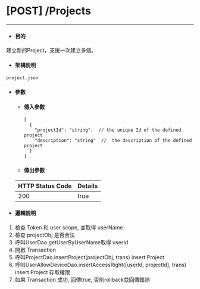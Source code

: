 # \[POST\] /Projects

---

* #### 目的

建立新的Project，支援一次建立多個。

* #### 架構說明

```
project.json
```

* #### 參數

  * #### 傳入參數

    ```
    [
      {
        "projectId": "string",  // the unique Id of the defined project
        "description": "string"  //  the description of the defined project
      }
    ]
    ```
  * #### 傳出參數

  | HTTP Status Code | Details |
  | :--- | :--- |
  | 200 | true |
* #### 邏輯說明

1. 檢查 Token 和 user scope, 並取得 userName
2. 檢查 projectObj 是否合法
3. 呼叫UserDao.getUserByUserName取得 userId
4. 開啟 Transaction
5. 呼叫ProjectDao.insertProject\(projectObj, trans\) insert Project
6. 呼叫UserAllowDeviceDao.insertAccessRight\(\[userId, projectId\], trans\) insert Project 存取權限
7. 如果 Transaction 成功, 回傳true, 否則rollback並回傳錯誤



